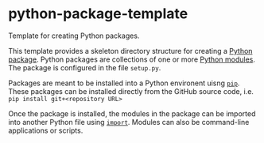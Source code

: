 # python-package-template
Template for creating Python packages. 

This template provides a skeleton directory structure for creating a [Python package](https://docs.python.org/3/tutorial/modules.html#packages). Python packages are collections of one or more [Python modules](https://docs.python.org/3/tutorial/modules.html). The package is configured in the file `setup.py`.

Packages are meant to be installed into a Python environent uisng [`pip`](https://pypi.org/project/pip/). These packages can be installed directly from the GitHub source code, i.e. `pip install git+<repository URL>`

Once the package is installed, the modules in the package can be imported into another Python file using [`import`](https://docs.python.org/3/reference/import.html). Modules can also be command-line applications or scripts. 
